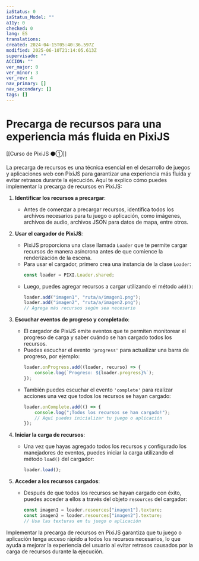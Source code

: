 ```yaml
---
iaStatus: 0
iaStatus_Model: ""
a11y: 0
checked: 0
lang: ES
translations: 
created: 2024-04-15T05:40:36.597Z
modified: 2025-06-10T21:14:05.613Z
supervisado: ""
ACCION: ""
ver_major: 0
ver_minor: 3
ver_rev: 4
nav_primary: []
nav_secondary: []
tags: []
---
```

# Precarga de recursos para una experiencia más fluida en PixiJS

[[Curso de PixiJS ⚫①]]

La precarga de recursos es una técnica esencial en el desarrollo de juegos y aplicaciones web con PixiJS para garantizar una experiencia más fluida y evitar retrasos durante la ejecución. Aquí te explico cómo puedes implementar la precarga de recursos en PixiJS:

1. **Identificar los recursos a precargar**:
   - Antes de comenzar a precargar recursos, identifica todos los archivos necesarios para tu juego o aplicación, como imágenes, archivos de audio, archivos JSON para datos de mapa, entre otros.

2. **Usar el cargador de PixiJS**:
   - PixiJS proporciona una clase llamada `Loader` que te permite cargar recursos de manera asíncrona antes de que comience la renderización de la escena.
   - Para usar el cargador, primero crea una instancia de la clase `Loader`:
     ```javascript
     const loader = PIXI.Loader.shared;
     ```
   - Luego, puedes agregar recursos a cargar utilizando el método `add()`:
     ```javascript
     loader.add("imagen1", "ruta/a/imagen1.png");
     loader.add("imagen2", "ruta/a/imagen2.png");
     // Agrega más recursos según sea necesario
     ```

3. **Escuchar eventos de progreso y completado**:
   - El cargador de PixiJS emite eventos que te permiten monitorear el progreso de carga y saber cuándo se han cargado todos los recursos.
   - Puedes escuchar el evento `'progress'` para actualizar una barra de progreso, por ejemplo:
     ```javascript
     loader.onProgress.add((loader, recurso) => {
         console.log(`Progreso: ${loader.progress}%`);
     });
     ```
   - También puedes escuchar el evento `'complete'` para realizar acciones una vez que todos los recursos se hayan cargado:
     ```javascript
     loader.onComplete.add(() => {
         console.log("¡Todos los recursos se han cargado!");
         // Aquí puedes inicializar tu juego o aplicación
     });
     ```

4. **Iniciar la carga de recursos**:
   - Una vez que hayas agregado todos los recursos y configurado los manejadores de eventos, puedes iniciar la carga utilizando el método `load()` del cargador:
     ```javascript
     loader.load();
     ```

5. **Acceder a los recursos cargados**:
   - Después de que todos los recursos se hayan cargado con éxito, puedes acceder a ellos a través del objeto `resources` del cargador:
     ```javascript
     const imagen1 = loader.resources["imagen1"].texture;
     const imagen2 = loader.resources["imagen2"].texture;
     // Usa las texturas en tu juego o aplicación
     ```

Implementar la precarga de recursos en PixiJS garantiza que tu juego o aplicación tenga acceso rápido a todos los recursos necesarios, lo que ayuda a mejorar la experiencia del usuario al evitar retrasos causados por la carga de recursos durante la ejecución.